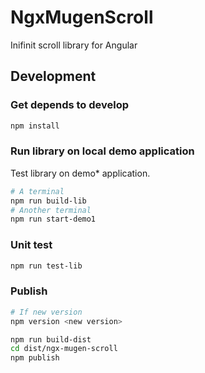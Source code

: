 # NgxMugenScroll

Inifinit scroll library for Angular

## Development

### Get depends to develop

```bash
npm install
```

### Run library on local demo application

Test library on demo* application.

```bash
# A terminal
npm run build-lib
# Another terminal
npm run start-demo1
```

### Unit test

```bash
npm run test-lib
```

### Publish

```bash
# If new version
npm version <new version>

npm run build-dist
cd dist/ngx-mugen-scroll
npm publish
```
